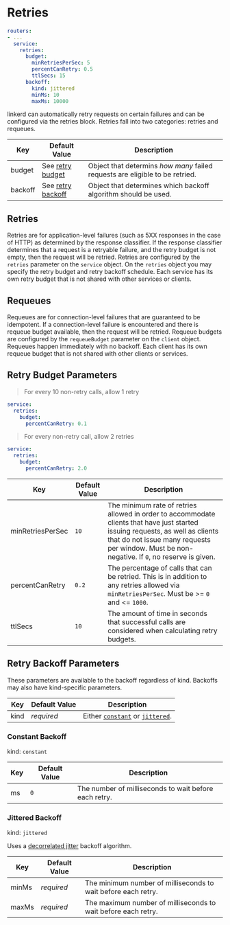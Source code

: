 # Retries

```yaml
routers:
- ...
  service:
    retries:
      budget:
        minRetriesPerSec: 5
        percentCanRetry: 0.5
        ttlSecs: 15
      backoff:
        kind: jittered
        minMs: 10
        maxMs: 10000
```

linkerd can automatically retry requests on certain failures and can be
configured via the retries block.  Retries fall into two categories: retries
and requeues.

Key | Default Value | Description
--- | ------------- | -----------
budget | See [retry budget](#retry-budget-parameters) | Object that determins _how many_ failed requests are eligible to be retried.
backoff | See [retry backoff](#retry-backoff-parameters) | Object that determines which backoff algorithm should be used.

## Retries

Retries are for application-level failures (such as 5XX responses in the case of
HTTP) as determined by the response classifier.  If the response classifier
determines that a request is a retryable failure, and the retry budget is not
empty, then the request will be retried.  Retries are configured by the
`retries` parameter on the `service` object.  On the `retries` object you may
specify the retry budget and retry backoff schedule.  Each service has its own
retry budget that is not shared with other services or clients.

## Requeues

Requeues are for connection-level failures that are guaranteed to be idempotent.
If a connection-level failure is encountered and there is requeue budget
available, then the request will be retried.  Requeue budgets are configured
by the `requeueBudget` parameter on the `client` object.  Requeues happen
immediately with no backoff.  Each client has its own requeue budget that is not
shared with other clients or services.

## Retry Budget Parameters

> For every 10 non-retry calls, allow 1 retry

```yaml
service:
  retries:
    budget:
      percentCanRetry: 0.1
```

> For every non-retry call, allow 2 retries

```yaml
service:
  retries:
    budget:
      percentCanRetry: 2.0
```

Key | Default Value | Description
--- | ------------- | -----------
minRetriesPerSec | `10` | The minimum rate of retries allowed in order to accommodate clients that have just started issuing requests, as well as clients that do not issue many requests per window. Must be non-negative. If `0`, no reserve is given.
percentCanRetry | `0.2` | The percentage of calls that can be retried. This is in addition to any retries allowed via `minRetriesPerSec`.  Must be >= `0` and <= `1000`.
ttlSecs | `10` | The amount of time in seconds that successful calls are considered when calculating retry budgets.

## Retry Backoff Parameters

<aside class="notice">
These parameters are available to the backoff regardless of kind. Backoffs may also have kind-specific parameters.
</aside>

Key | Default Value | Description
--- | ------------- | -----------
kind | _required_ | Either [`constant`](#constant-backoff) or [`jittered`](#jittered-backoff).

### Constant Backoff

kind: `constant`

Key | Default Value | Description
--- | ------------- | -----------
ms | `0` | The number of milliseconds to wait before each retry.

### Jittered Backoff

kind: `jittered`

Uses a [decorrelated jitter](http://www.awsarchitectureblog.com/2015/03/backoff.html) backoff algorithm.

Key | Default Value | Description
--- | ------------- | -----------
minMs | _required_ | The minimum number of milliseconds to wait before each retry.
maxMs | _required_ | The maximum number of milliseconds to wait before each retry.



